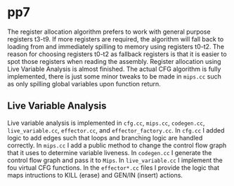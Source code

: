 # pp7
The register allocation algorithm prefers to work with general purpose registers
t3-t9. If more registers are required, the algorithm will fall back to loading
from and immediately spilling to memory using registers t0-t2. The reason for
choosing registers t0-t2 as fallback registers is that it is easier to spot
those registers when reading the assembly. Register allocation using Live
Variable Analysis is almost finished. The actual CFG algorithm is fully
implemented, there is just some minor tweaks to be made in `mips.cc` such as
only spilling global variables upon function return.

## Live Variable Analysis
Live variable analysis is implemented in `cfg.cc`, `mips.cc`, `codegen.cc`,
`live_variable.cc`, `effector.cc`, and `effector_factory.cc`. In `cfg.cc` I
added logic to add edges such that loops and branching logic are handled
correctly. In `mips.cc` I add a public method to change the control flow graph
that it uses to determine variable liveness. In `codegen.cc` I generate the
control flow graph and pass it to `Mips`. In `live_variable.cc` I implement the
fou virtual CFG functions. In the `effector*.cc` files I provide the logic that
maps intructions to KILL (erase) and GEN/IN (insert) actions.
